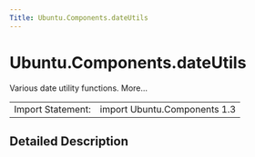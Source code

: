 ```yaml
---
Title: Ubuntu.Components.dateUtils
---
```


# Ubuntu.Components.dateUtils

<span class="subtitle"></span>
<!-- $$$dateUtils-brief -->
<p>Various date utility functions. More...</p>
<!-- @@@dateUtils -->
<table class="alignedsummary">
<tr><td class="memItemLeft rightAlign topAlign"> Import Statement:</td><td class="memItemRight bottomAlign"> import Ubuntu.Components 1.3</td></tr></table><ul>
</ul>
<!-- $$$dateUtils-description -->
<h2 id="details">Detailed Description</h2>
</p>
<!-- @@@dateUtils -->
